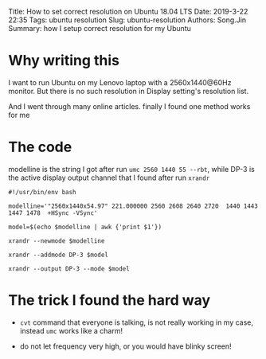 Title: How to set correct resolution on Ubuntu 18.04 LTS
Date: 2019-3-22 22:35
Tags: ubuntu resolution
Slug: ubuntu-resolution
Authors: Song.Jin
Summary: how I setup correct resolution for my Ubuntu

# Why writing this

I want to run Ubuntu on my Lenovo laptop with a 2560x1440@60Hz monitor. But there is
no such resolution in Display setting's resolution list.

And I went through many online articles. finally I found one method works for me


# The code

modelline is the string I got after run `umc 2560 1440 55 --rbt`, while DP-3 is the active display output channel that I found after run `xrandr`

```
#!/usr/bin/env bash

modelline='"2560x1440x54.97" 221.000000 2560 2608 2640 2720  1440 1443 1447 1478  +HSync -VSync'

model=$(echo $modelline | awk {'print $1'})

xrandr --newmode $modelline

xrandr --addmode DP-3 $model

xrandr --output DP-3 --mode $model

```


# The trick I found the hard way

- `cvt` command that everyone is talking, is not really working in my case, instead `umc` works like a charm!

- do not let frequency very high, or you would have blinky screen!
